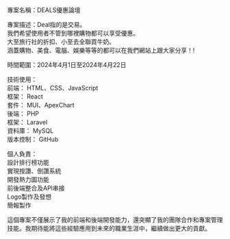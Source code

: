 專案名稱：DEALS優惠論壇  
  
專案描述：Deal指的是交易。  
我們希望使用者不管到哪裡購物都可以享受優惠。  
大至旅行社的折扣、小至去全聯買牛奶。  
涵蓋購物、美食、電腦、娛樂等等的都可以在我們網站上跟大家分享！!  

時間範圍：2024年4月1日至2024年4月22日  
  
技術使用：  
前端： HTML、CSS、JavaScript  
框架： React  
套件： MUI、ApexChart  
後端： PHP  
框架： Laravel    
資料庫： MySQL  
版本控制： GitHub  

個人負責：  
設計排行榜功能  
實現按讚、倒讚系統  
開發熱力圖功能  
前後端整合及API串接  
Logo製作及發想  
簡報製作  

這個專案不僅展示了我的前端和後端開發能力，還突顯了我的團隊合作和專案管理技能。我期待能將這些經驗應用到未來的職業生涯中，繼續做出更大的貢獻。
